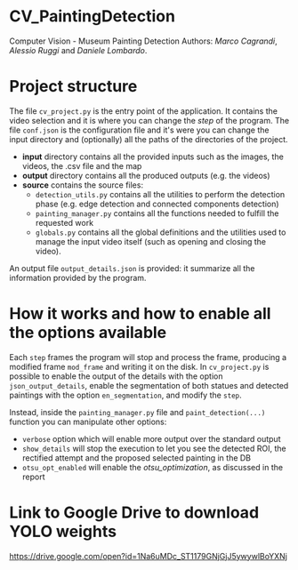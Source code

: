 # CV_PaintingDetection
Computer Vision - Museum Painting Detection
Authors: *Marco Cagrandi*, *Alessio Ruggi* and *Daniele Lombardo*.

# Project structure
The file `cv_project.py` is the entry point of the application. It contains the video selection and it is where you can change the *step* of the program.
The file `conf.json` is the configuration file and it's were you can change the input directory and (optionally) all the paths of the directories of the project.
- **input** directory contains all the provided inputs such as the images, the videos, the .csv file and the map
- **output** directory contains all the produced outputs (e.g. the videos)
- **source** contains the source files:
  - `detection_utils.py` contains all the utilities to perform the detection phase (e.g. edge detection and connected components detection)
  - `painting_manager.py` contains all the functions needed to fulfill the requested work
  - `globals.py` contains all the global definitions and the utilities used to manage the input video itself (such as opening and closing the video).

An output file `output_details.json` is provided: it summarize all the information provided by the program.

# How it works and how to enable all the options available
Each `step` frames the program will stop and process the frame, producing a modified frame `mod_frame` and writing it on the disk.
In `cv_project.py` is possible to enable the output of the details with the option `json_output_details`, enable the segmentation of both statues and 
detected paintings with the option `en_segmentation`, and modify the `step`.

Instead, inside the `painting_manager.py` file and `paint_detection(...)` function you can manipulate other options:
- `verbose` option which will enable more output over the standard output
- `show_details` will stop the execution to let you see the detected ROI, the rectified attempt and the proposed selected painting in the DB
- `otsu_opt_enabled` will enable the *otsu_optimization*, as discussed in the report 

# Link to Google Drive to download YOLO weights
https://drive.google.com/open?id=1Na6uMDc_ST1179GNjGjJ5ywywlBoYXNj

